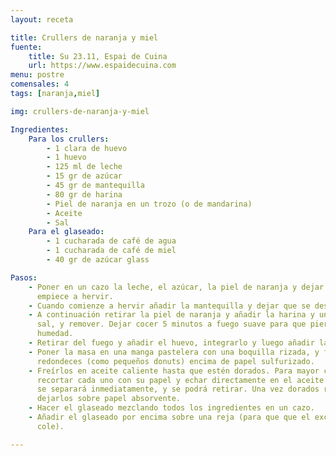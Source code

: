 ```yaml
---
layout: receta

title: Crullers de naranja y miel
fuente:
    title: Su 23.11, Espai de Cuina
    url: https://www.espaidecuina.com
menu: postre
comensales: 4
tags: [naranja,miel]

img: crullers-de-naranja-y-miel

Ingredientes:
    Para los crullers:
        - 1 clara de huevo
        - 1 huevo
        - 125 ml de leche
        - 15 gr de azúcar
        - 45 gr de mantequilla
        - 80 gr de harina
        - Piel de naranja en un trozo (o de mandarina)
        - Aceite
        - Sal
    Para el glaseado:
        - 1 cucharada de café de agua
        - 1 cucharada de café de miel
        - 40 gr de azúcar glass

Pasos:
    - Poner en un cazo la leche, el azúcar, la piel de naranja y dejar que
      empiece a hervir.
    - Cuando comienze a hervir añadir la mantequilla y dejar que se deshaga.
    - A continuación retirar la piel de naranja y añadir la harina y un poco de
      sal, y remover. Dejar cocer 5 minutos a fuego suave para que pierda la
      humedad.
    - Retirar del fuego y añadir el huevo, integrarlo y luego añadir la clara.
    - Poner la masa en una manga pastelera con una boquilla rizada, y formar
      redondeces (como pequeños donuts) encima de papel sulfurizado.
    - Freírlos en aceite caliente hasta que estén dorados. Para mayor comodidad,
      recortar cada uno con su papel y echar directamente en el aceite. El papel
      se separará inmediatamente, y se podrá retirar. Una vez dorados retirar y
      dejarlos sobre papel absorvente.
    - Hacer el glaseado mezclando todos los ingredientes en un cazo.
    - Añadir el glaseado por encima sobre una reja (para que que el exceso se
      cole).

---
```

